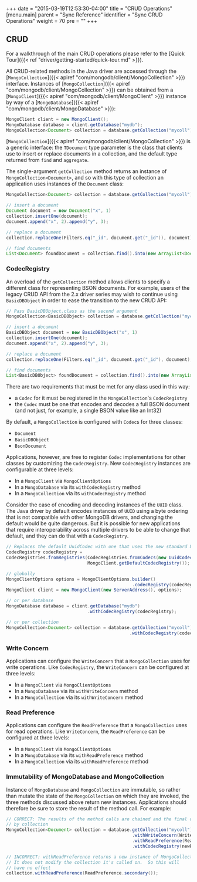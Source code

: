 +++
date = "2015-03-19T12:53:30-04:00"
title = "CRUD Operations"
[menu.main]
  parent = "Sync Reference"
  identifier = "Sync CRUD Operations"
  weight = 70
  pre = "<i class='fa'></i>"
+++


## CRUD

For a walkthrough of the main CRUD operations please refer to the [Quick Tour]({{< ref "driver/getting-started/quick-tour.md" >}}).

All CRUD-related methods in the Java driver are accessed through the 
[`MongoCollection`]({{< apiref "com/mongodb/client/MongoCollection" >}}) interface.  Instances of 
[`MongoCollection`]({{< apiref "com/mongodb/client/MongoCollection" >}}) can be obtained from a  
[`MongoClient`]({{< apiref "com/mongodb/client/MongoClient" >}}) instance by way of a
[`MongoDatabase`]({{< apiref "com/mongodb/client/MongoDatabase" >}}):

```java
MongoClient client = new MongoClient();
MongoDatabase database = client.getDatabase("mydb");
MongoCollection<Document> collection = database.getCollection("mycoll");
```

[`MongoCollection`]({{< apiref "com/mongodb/client/MongoCollection" >}}) is a generic interface: the `TDocument` type parameter 
is the class that clients use to insert or replace documents in a collection, and the default type returned from `find` and `aggregate`.
 
The single-argument `getCollection` method returns an instance of `MongoCollection<Document>`, and so with this type of collection 
an application uses instances of the `Document` class:

```java
MongoCollection<Document> collection = database.getCollection("mycoll");

// insert a document
Document document = new Document("x", 1)
collection.insertOne(document);
document.append("x", 2).append("y", 3);

// replace a document
collection.replaceOne(Filters.eq("_id", document.get("_id")), document);

// find documents
List<Document> foundDocument = collection.find().into(new ArrayList<Document>());
```

### CodecRegistry

An overload of the `getCollection` method allows clients to specify a different class for representing BSON documents.  For example, 
users of the legacy CRUD API from the 2.x driver series may wish to continue using `BasicDBObject` in order to ease the transition to the 
new 
CRUD API:

```java
// Pass BasicDBObject.class as the second argument
MongoCollection<BasicDBObject> collection = database.getCollection("mycoll", BasicDBObject.class);

// insert a document
BasicDBObject document = new BasicDBObject("x", 1)
collection.insertOne(document);
document.append("x", 2).append("y", 3);

// replace a document
collection.replaceOne(Filters.eq("_id", document.get("_id"), document);

// find documents
List<BasicDBObject> foundDocument = collection.find().into(new ArrayList<BasicDBObject>());
```

There are two requirements that must be met for any class used in this way:

- a `Codec` for it must be registered in the `MongoCollection`'s `CodecRegistry`
- the `Codec` must be one that encodes and decodes a full BSON document (and not just, for example, a single BSON value like an Int32)

By default, a `MongoCollection` is configured with `Codec`s for three classes:
 
- `Document`
- `BasicDBObject`
- `BsonDocument`

Applications, however, are free to register `Codec` implementations for other classes by customizing the `CodecRegistry`.  New 
`CodecRegistry` instances are configurable at three levels:

- In a `MongoClient` via `MongoClientOptions`
- In a `MongoDatabase` via its `withCodecRegistry` method
- In a `MongoCollection` via its `withCodecRegistry` method

Consider the case of encoding and decoding instances of the `UUID` class.  The Java driver by default encodes instances of `UUID` using a
byte ordering that is not compatible with other MongoDB drivers, and changing the default would be quite dangerous.  But it is 
possible for new applications that require interoperability across multiple drivers to be able to change that default, and they can do 
that with a `CodecRegistry`.   

```java
// Replaces the default UuidCodec with one that uses the new standard UUID representation
CodecRegistry codecRegistry = 
CodecRegistries.fromRegistries(CodecRegistries.fromCodecs(new UuidCodec(UuidRepresentation.STANDARD)),
                               MongoClient.getDefaultCodecRegistry());

// globally
MongoClientOptions options = MongoClientOptions.builder()
                                                .codecRegistry(codecRegistry).build();
MongoClient client = new MongoClient(new ServerAddress(), options);  

// or per database
MongoDatabase database = client.getDatabase("mydb")
                               .withCodecRegistry(codecRegistry);

// or per collection
MongoCollection<Document> collection = database.getCollection("mycoll")
                                               .withCodecRegistry(codecRegistry);
```


### Write Concern

Applications can configure the `WriteConcern` that a `MongoCollection` uses for write operations.  Like `CodecRegistry`, the 
`WriteConcern` can be configured at three levels:

- In a `MongoClient` via `MongoClientOptions`
- In a `MongoDatabase` via its `withWriteConcern` method
- In a `MongoCollection` via its `withWriteConcern` method


### Read Preference

Applications can configure the `ReadPreference` that a `MongoCollection` uses for read operations.  Like `WriteConcern`, the 
`ReadPreference` can be configured at three levels:

- In a `MongoClient` via `MongoClientOptions`
- In a `MongoDatabase` via its `withReadPreference` method
- In a `MongoCollection` via its `withReadPreference` method

### Immutability of MongoDatabase and MongoCollection

Instance of `MongoDatabase` and `MongoCollection` are immutable, so rather than mutate the state of the `MongoCollection` on which they
are invoked, the three methods discussed above return new instances.  Applications should therefore be sure to store the result of the 
method call.  For example:

```java
// CORRECT: The results of the method calls are chained and the final one is referenced 
// by collection 
MongoCollection<Document> collection = database.getCollection("mycoll")
                                                .withWriteConcern(WriteConcern.JOURNALED)
                                                .withReadPreference(ReadPreference.primary())
                                                .withCodecRegistry(newRegistry);

// INCORRECT: withReadPreference returns a new instance of MongoCollection
// It does not modify the collection it's called on.  So this will
// have no effect
collection.withReadPreference(ReadPreference.secondary());
```

